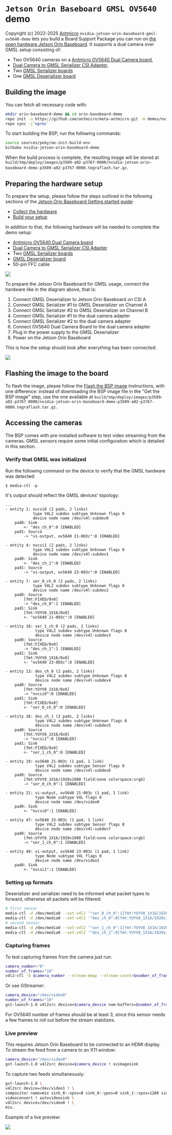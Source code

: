 # `Jetson Orin Baseboard GMSL OV5640` demo

Copyright (c) 2022-2025 [Antmicro](https://www.antmicro.com)
`nvidia-jetson-orin-baseboard-gmsl-ov5640-demo` lets you build a Board Support Package you can run on [the open hardware Jetson Orin Baseboard](https://github.com/antmicro/jetson-orin-baseboard). It supports a dual camera over GMSL setup consisting of:
* Two OV5640 cameras on a [Antmicro OV5640 Dual Camera board](https://github.com/antmicro/ov5640-dual-camera-board),
* [Dual Camera to GMSL Serializer CSI Adapter](https://github.com/antmicro/dual-gmsl-serializer-adapter),
* Two [GMSL Serializer boards](https://github.com/antmicro/gmsl-serializer)
* One [GMSL Deserializer board](https://github.com/antmicro/gmsl-deserializer)

## Building the image

You can fetch all necessary code with:

<!-- name="fetch-repo"; transformer="echo "$TUTTEST_INPUT" | sed "/repo init/s/.*/& -b $CI_COMMIT_REF_NAME/" | sed "$ a repo forall meta-antmicro -c 'git checkout $CI_COMMIT_REF_NAME'"" -->
```sh
mkdir orin-baseboard-demo && cd orin-baseboard-demo
repo init -u https://github.com/antmicro/meta-antmicro.git -m demos/nvidia-jetson-orin-baseboard-gmsl-ov5640-demo/manifest.xml
repo sync -j`nproc`
```

To start building the BSP, run the following commands:

<!-- name="build-bsp" -->
```sh
source sources/poky/oe-init-build-env
bitbake nvidia-jetson-orin-baseboard-demo
```

When the build process is complete, the resulting image will be stored at  `build/tmp/deploy/images/p3509-a02-p3767-0000/nvidia-jetson-orin-baseboard-demo-p3509-a02-p3767-0000.tegraflash.tar.gz`.

## Preparing the hardware setup

To prepare the setup, please follow the steps outlined in the following sections of the [Jetson Orin Baseboard Getting started guide](https://antmicro.github.io/jetson-orin-baseboard/getting_started.html#):
* [Collect the hardware](https://antmicro.github.io/jetson-orin-baseboard/getting_started.html#collect-the-hardware)
* [Build your setup](https://antmicro.github.io/jetson-orin-baseboard/getting_started.html#build-your-setup)

In addition to that, the following hardware will be needed to complete the demo setup:
* [Antmicro OV5640 Dual Camera board](https://github.com/antmicro/ov5640-dual-camera-board)
* [Dual Camera to GMSL Serializer CSI Adapter](https://github.com/antmicro/dual-gmsl-serializer-adapter)
* Two [GMSL Serializer boards](https://github.com/antmicro/gmsl-serializer)
* [GMSL Deserializer board](https://github.com/antmicro/gmsl-deserializer)
* 50-pin FFC cable

![](img/gmsl_hardware_topology.png)

To prepare the Jetson Orin Baseboard for GMSL usage, connect the hardware like in the diagram above, that is:

1. Connect GMSL Deserializer to Jetson Orin Baseboard on CSI A
2. Connect GMSL Serializer #1 to GMSL Deserializer on Channel A
3. Connect GMSL Serializer #2 to GMSL Deserializer on Channel B
4. Connect GMSL Serializer #1 to the dual camera adapter
5. Connect GMSL Serializer #2 to the dual camera adapter
6. Connect OV5640 Dual Camera Board to the dual camera adapter
7. Plug in the power supply to the GMSL Deserializer
8. Power on the Jetson Orin Baseboard

This is how the setup should look after everything has been connected:

![](img/gmsl_hardware_connected.png)

## Flashing the image to the board

To flash the image, please follow the [Flash the BSP image](https://antmicro.github.io/jetson-orin-baseboard/getting_started.html#flash-the-bsp-image) instructions, with one difference: instead of downloading the BSP image file in the "Get the BSP image" step, use the one available at `build/tmp/deploy/images/p3509-a02-p3767-0000/nvidia-jetson-orin-baseboard-demo-p3509-a02-p3767-0000.tegraflash.tar.gz`.

## Accessing the cameras

The BSP comes with pre-installed software to test video streaming from the cameras. GMSL sensors require some initial configuration which is detailed in this section.

### Verify that GMSL was initialized

Run the following command on the device to verify that the GMSL hardware was detected:
```
$ media-ctl -p
```
It's output should reflect the GMSL devices' topology:
```
...
- entity 1: nvcsi0 (2 pads, 2 links)
            type V4L2 subdev subtype Unknown flags 0
            device node name /dev/v4l-subdev0
	pad0: Sink
		<- "des_ch_0":0 [ENABLED]
	pad1: Source
		-> "vi-output, ov5640 21-003c":0 [ENABLED]

- entity 4: nvcsi1 (2 pads, 2 links)
            type V4L2 subdev subtype Unknown flags 0
            device node name /dev/v4l-subdev1
	pad0: Sink
		<- "des_ch_1":0 [ENABLED]
	pad1: Source
		-> "vi-output, ov5640 23-003c":0 [ENABLED]

- entity 7: ser_0_ch_0 (2 pads, 2 links)
            type V4L2 subdev subtype Unknown flags 0
            device node name /dev/v4l-subdev2
	pad0: Source
		[fmt:FIXED/0x0]
		-> "des_ch_0":1 [ENABLED]
	pad1: Sink
		[fmt:YUYV8_1X16/0x0]
		<- "ov5640 21-003c":0 [ENABLED]

- entity 10: ser_1_ch_0 (2 pads, 2 links)
             type V4L2 subdev subtype Unknown flags 0
             device node name /dev/v4l-subdev3
	pad0: Source
		[fmt:FIXED/0x0]
		-> "des_ch_1":1 [ENABLED]
	pad1: Sink
		[fmt:YUYV8_1X16/0x0]
		<- "ov5640 23-003c":0 [ENABLED]

- entity 13: des_ch_0 (2 pads, 2 links)
             type V4L2 subdev subtype Unknown flags 0
             device node name /dev/v4l-subdev4
	pad0: Source
		[fmt:YUYV8_1X16/0x0]
		-> "nvcsi0":0 [ENABLED]
	pad1: Sink
		[fmt:FIXED/0x0]
		<- "ser_0_ch_0":0 [ENABLED]

- entity 16: des_ch_1 (2 pads, 2 links)
             type V4L2 subdev subtype Unknown flags 0
             device node name /dev/v4l-subdev5
	pad0: Source
		[fmt:YUYV8_1X16/0x0]
		-> "nvcsi1":0 [ENABLED]
	pad1: Sink
		[fmt:FIXED/0x0]
		<- "ser_1_ch_0":0 [ENABLED]

- entity 19: ov5640 21-003c (1 pad, 1 link)
             type V4L2 subdev subtype Sensor flags 0
             device node name /dev/v4l-subdev6
	pad0: Source
		[fmt:UYVY8_1X16/1920x1080 field:none colorspace:srgb]
		-> "ser_0_ch_0":1 [ENABLED]

- entity 21: vi-output, ov5640 21-003c (1 pad, 1 link)
             type Node subtype V4L flags 0
             device node name /dev/video0
	pad0: Sink
		<- "nvcsi0":1 [ENABLED]

- entity 47: ov5640 23-003c (1 pad, 1 link)
             type V4L2 subdev subtype Sensor flags 0
             device node name /dev/v4l-subdev7
	pad0: Source
		[fmt:UYVY8_1X16/1920x1080 field:none colorspace:srgb]
		-> "ser_1_ch_0":1 [ENABLED]

- entity 49: vi-output, ov5640 23-003c (1 pad, 1 link)
             type Node subtype V4L flags 0
             device node name /dev/video1
	pad0: Sink
		<- "nvcsi1":1 [ENABLED]
```

### Setting up formats

Deserializer and serializer need to be informed what packet types to forward, otherwise all packets will be filtered:
```sh
# first sensor
media-ctl -d /dev/media0 --set-v4l2 '"ser_0_ch_0":1[fmt:YUYV8_1X16/1920x1080]'
media-ctl -d /dev/media0 --set-v4l2 '"des_ch_0":0[fmt:YUYV8_1X16/1920x1080]'
# second sensor
media-ctl -d /dev/media0 --set-v4l2 '"ser_1_ch_0":1[fmt:YUYV8_1X16/1920x1080]'
media-ctl -d /dev/media0 --set-v4l2 '"des_ch_1":0[fmt:YUYV8_1X16/1920x1080]'
```

### Capturing frames

To test capturing frames from the camera just run:

```sh
camera_number="0"
number_of_frames="10"
v4l2-ctl -d $camera_number --stream-mmap --stream-count=$number_of_frames --stream-to=frames.raw
```
Or use GStreamer:
```sh
camera_device="/dev/video0"
number_of_frames="10"
gst-launch-1.0 v4l2src device=$camera_device num-buffers=$number_of_frames ! filesink location=frames.raw
```

For OV5640 number of frames should be at least 3, since this sensor needs a few frames to roll out before the stream stabilizes.

### Live preview

This requires Jetson Orin Baseboard to be connected to an HDMI display.
To stream the feed from a camera to an X11 window:

```sh
camera_device="/dev/video0"
gst-launch-1.0 v4l2src device=$camera_device ! xvimagesink
```

To capture two feeds simultaneously:

```sh
gst-launch-1.0 \
v4l2src device=/dev/video1 ! \
compositor name=mix sink_0::xpos=0 sink_0::ypos=0 sink_1::xpos=1280 sink_1::ypos=0 ! \
videoconvert ! autovideosink \
v4l2src device=/dev/video0 ! \
mix.

```

Example of a live preview:

![](img/gmsl_demo.png)


